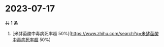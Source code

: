 # 2023-07-17

共 1 条

<!-- BEGIN -->
<!-- 最后更新时间 Mon Jul 17 2023 02:09:17 GMT+0800 (China Standard Time) -->

1. [米酵菌酸中毒病死率超
   50%](https://www.zhihu.com/search?q=米酵菌酸中毒病死率超 50%)

<!-- END -->
